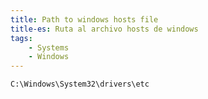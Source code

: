```yaml
---
title: Path to windows hosts file
title-es: Ruta al archivo hosts de windows
tags:
    - Systems
    - Windows
---
```

```
C:\Windows\System32\drivers\etc
```